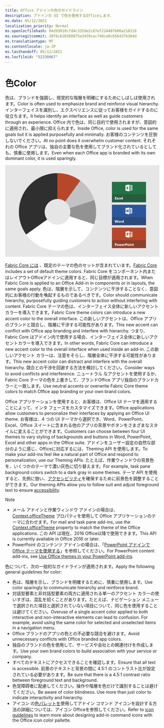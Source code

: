 ```yaml
---
title: Office アドインの色のガイドライン
description: アドインの UI で色を使用するOfficeします。
ms.date: 05/12/2021
localization_priority: Normal
ms.openlocfilehash: 04d93010cfd4c3359e2c87ef224487b00a218318
ms.sourcegitcommit: 30f6c620380075e3459cac748ca0c656427b384d
ms.translationtype: MT
ms.contentlocale: ja-JP
ms.lasthandoff: 05/12/2021
ms.locfileid: "52330067"
---
```

# <a name="color"></a><span data-ttu-id="31ae1-103">色</span><span class="sxs-lookup"><span data-stu-id="31ae1-103">Color</span></span>

<span data-ttu-id="31ae1-104">色は、ブランドを強調し、視覚的な階層を明確にするためにしばしば使用されます。</span><span class="sxs-lookup"><span data-stu-id="31ae1-104">Color is often used to emphasize brand and reinforce visual hierarchy.</span></span> <span data-ttu-id="31ae1-105">インターフェイスを識別し、エクスペリエンスに従ってお客様をガイドするのに役立ちます。</span><span class="sxs-lookup"><span data-stu-id="31ae1-105">It helps identify an interface as well as guide customers through an experience.</span></span> <span data-ttu-id="31ae1-106">Office 内で色は、同じ目的で使用されますが、意図的に適用され、最小限に抑えられます。</span><span class="sxs-lookup"><span data-stu-id="31ae1-106">Inside Office, color is used for the same goals but it is applied purposefully and minimally.</span></span> <span data-ttu-id="31ae1-107">お客様のコンテンツを圧倒しないでください。</span><span class="sxs-lookup"><span data-stu-id="31ae1-107">At no point does it overwhelm customer content.</span></span> <span data-ttu-id="31ae1-108">それぞれの Office アプリは、独自の主要な色を使用してブランド化されているとしても、慎重に使用します。</span><span class="sxs-lookup"><span data-stu-id="31ae1-108">Even when each Office app is branded with its own dominant color, it is used sparingly.</span></span>

![ユーザー、ユーザー、Word、およびOffice、Excelの配色をPowerPoint。](../images/office-addins-color-schemes.png)

<span data-ttu-id="31ae1-112">[Fabric Core には](fabric-core.md) 、既定のテーマの色のセットが含まれています。</span><span class="sxs-lookup"><span data-stu-id="31ae1-112">[Fabric Core](fabric-core.md) includes a set of default theme colors.</span></span> <span data-ttu-id="31ae1-113">Fabric Core をコンポーネント内またはレイアウトOfficeアドインに適用すると、同じ目標が適用されます。</span><span class="sxs-lookup"><span data-stu-id="31ae1-113">When Fabric Core is applied to an Office Add-in in components or in layouts, the same goals apply.</span></span> <span data-ttu-id="31ae1-114">色は、階層を示して、コンテンツに干渉することなく、意図的にお客様の行動を喚起するものであるべきです。</span><span class="sxs-lookup"><span data-stu-id="31ae1-114">Color should communicate hierarchy, purposefully guiding customers to action without interfering with content.</span></span> <span data-ttu-id="31ae1-115">Fabric Core テーマの色は、インターフェイス全体に新しいアクセントカラーを導入できます。</span><span class="sxs-lookup"><span data-stu-id="31ae1-115">Fabric Core theme colors can introduce a new accent color to the overall interface.</span></span> <span data-ttu-id="31ae1-116">この新しいアクセントは、Office アプリのブランドと競合し、階層に干渉する可能性があります。</span><span class="sxs-lookup"><span data-stu-id="31ae1-116">This new accent can conflict with Office app branding and interfere with hierarchy.</span></span> <span data-ttu-id="31ae1-117">つまり、Fabric Core はアドイン内で使用する場合、インターフェイス全体に新しいアクセントカラーを導入できます。</span><span class="sxs-lookup"><span data-stu-id="31ae1-117">In other words, Fabric Core can introduce a new accent color to the overall interface when used inside an add-in.</span></span> <span data-ttu-id="31ae1-118">この新しいアクセント カラーは、注意をそらし、階層全体に干渉する可能性があります。</span><span class="sxs-lookup"><span data-stu-id="31ae1-118">This new accent color can distract and interfere with the overall hierarchy.</span></span> <span data-ttu-id="31ae1-119">競合との干渉を回避する方法を検討してください。</span><span class="sxs-lookup"><span data-stu-id="31ae1-119">Consider ways to avoid conflicts and interference.</span></span> <span data-ttu-id="31ae1-120">ニュートラル なアクセントを使用するか、Fabric Core テーマの色を上書きして、ブランドOffice アプリ独自のブランドカラーと一致します。</span><span class="sxs-lookup"><span data-stu-id="31ae1-120">Use neutral accents or overwrite Fabric Core theme colors to match Office app branding or your own brand colors.</span></span>

<span data-ttu-id="31ae1-121">Office アプリケーションを使用すると、お客様は、Office UI テーマを適用することによって、インタ フェースをカスタマイズできます。</span><span class="sxs-lookup"><span data-stu-id="31ae1-121">Office applications allow customers to personalize their interfaces by applying an Office UI theme.</span></span> <span data-ttu-id="31ae1-122">お客様は、4 つの UI テーマから選択でき、Word、PowerPoint、Excel、Office スイートに含まれる他のアプリの背景やボタンをさまざまなスタイルに変えることができます。</span><span class="sxs-lookup"><span data-stu-id="31ae1-122">Customers can choose between four UI themes to vary styling of backgrounds and buttons in Word, PowerPoint, Excel and other apps in the Office suite.</span></span> <span data-ttu-id="31ae1-123">アドインをユーザー設定の自然な部分のように感じ、Officeに対応するには、Theming API を使用します。</span><span class="sxs-lookup"><span data-stu-id="31ae1-123">To make your add-ins feel like a natural part of Office and respond to personalization, use our Theming APIs.</span></span> <span data-ttu-id="31ae1-124">たとえば、作業ウィンドウの背景色を、いくつかのテーマで濃い灰色に切り替えます。</span><span class="sxs-lookup"><span data-stu-id="31ae1-124">For example, task pane background colors switch to a dark gray in some themes.</span></span> <span data-ttu-id="31ae1-125">テーマ API を使用すると、先例に倣い、[アクセシビリティ](../design/accessibility-guidelines.md)を確保するために前景色を調整することができます。</span><span class="sxs-lookup"><span data-stu-id="31ae1-125">Our theming APIs allow you to follow suit and adjust foreground text to ensure [accessibility](../design/accessibility-guidelines.md).</span></span>

> [!NOTE]
> - <span data-ttu-id="31ae1-126">メール アドインと作業ウィンドウ アドインの場合は、[Context.officeTheme](/javascript/api/office/office.context) プロパティを使用して Office アプリケーションのテーマに合わせます。</span><span class="sxs-lookup"><span data-stu-id="31ae1-126">For mail and task pane add-ins, use the [Context.officeTheme](/javascript/api/office/office.context) property to match the theme of the Office applications.</span></span> <span data-ttu-id="31ae1-127">この API は現在、2016 Office以降で使用できます。</span><span class="sxs-lookup"><span data-stu-id="31ae1-127">This API is currently available in Office 2016 or later.</span></span>
> - <span data-ttu-id="31ae1-128">PowerPoint のコンテンツ アドインの場合は、「[PowerPoint アドインで Office テーマを使用する](../powerpoint/use-document-themes-in-your-powerpoint-add-ins.md)」を参照してください。</span><span class="sxs-lookup"><span data-stu-id="31ae1-128">For PowerPoint content add-ins, see [Use Office themes in your PowerPoint add-ins](../powerpoint/use-document-themes-in-your-powerpoint-add-ins.md).</span></span>

<span data-ttu-id="31ae1-129">色について、次の一般的なガイドラインが適用されます。</span><span class="sxs-lookup"><span data-stu-id="31ae1-129">Apply the following general guidelines for color:</span></span>

- <span data-ttu-id="31ae1-130">色は、階層を示し、ブランドを明確するために、慎重に使用します。</span><span class="sxs-lookup"><span data-stu-id="31ae1-130">Use color sparingly to communicate hierarchy and reinforce brand.</span></span>
- <span data-ttu-id="31ae1-p106">対話型要素と非対話型要素の両方に適用される単一のアクセント カラーの使いすぎは、混乱を招くことがあります。たとえば、ナビゲーション メニューで選択された項目と選択されていない項目について、同じ色を使用することは避けてください。</span><span class="sxs-lookup"><span data-stu-id="31ae1-p106">Overuse of a single accent color applied to both interactive and non-interactive elements can lead to confusion. For example, avoid using the same color for selected and unselected items in a navigation menu.</span></span>
- <span data-ttu-id="31ae1-133">Office ブランドのアプリの色との不必要な競合を避けます。</span><span class="sxs-lookup"><span data-stu-id="31ae1-133">Avoid unnecessary conflicts with Office branded app colors.</span></span>
- <span data-ttu-id="31ae1-134">独自のブランドの色を使用して、サービスや会社との関連付けを作成します。</span><span class="sxs-lookup"><span data-stu-id="31ae1-134">Use your own brand colors to build association with your service or company.</span></span>
- <span data-ttu-id="31ae1-135">すべてのテキストにアクセスできることを確認します。</span><span class="sxs-lookup"><span data-stu-id="31ae1-135">Ensure that all text is accessible.</span></span> <span data-ttu-id="31ae1-136">前景のテキストと背景の間に 4.5:1 のコントラスト比が設定されている必要があります。</span><span class="sxs-lookup"><span data-stu-id="31ae1-136">Be sure that there is a 4.5:1 contrast ratio between foreground text and background.</span></span>
- <span data-ttu-id="31ae1-p108">色覚障碍者に配慮してください。操作や階層を色だけで識別することは避けてください。</span><span class="sxs-lookup"><span data-stu-id="31ae1-p108">Be aware of color blindness. Use more than just color to indicate interactivity and hierarchy.</span></span>
- <span data-ttu-id="31ae1-139">アイコン の[色パレットを](../design/add-in-icons.md)使用してアドイン コマンド アイコンを設計する方法の詳細については、アイコン Officeを参照してください。</span><span class="sxs-lookup"><span data-stu-id="31ae1-139">Refer to [icon guidelines](../design/add-in-icons.md) to learn more about designing add-in command icons with the Office icon color pallette.</span></span>
